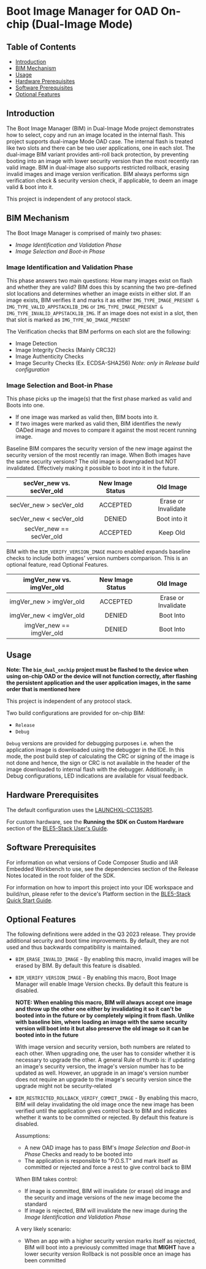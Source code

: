 # Boot Image Manager for OAD On-chip (Dual-Image Mode)

## Table of Contents

* [Introduction](#Introduction)
* [BIM Mechanism](#BIMMechanism)
* [Usage](#Usage)
* [Hardware Prerequisites](#HardwarePrerequisites)
* [Software Prerequisites](#SoftwarePrerequisites)
* [Optional Features](#OptionalFeatures)

## <a name="Introduction"></a>Introduction

The Boot Image Manager (BIM) in Dual-Image Mode project demonstrates how to select, copy and run an
image located in the internal flash. This project supports dual-image Mode OAD case.
The internal flash is treated like two slots and there can be two user applications,
one in each slot. The dual-image BIM variant provides anti-roll back protection, by
preventing booting into an image with lower security version than the most recently ran valid
image. BIM in dual-image also supports restricted rollback, erasing invalid images and image version
verification. BIM always performs sign verification check & security version check, if applicable,
to deem an image valid & boot into it.

This project is independent of any protocol stack.

## <a name="BIMMechanism"></a>BIM Mechanism

The Boot Image Manager is comprised of mainly two phases:

* *Image Identification and Validation Phase*
* *Image Selection and Boot-in Phase*

### <a name="IDVP"></a>Image Identification and Validation Phase

This phase answers two main questions: How many images exist on flash and whether they are valid? BIM does this by scanning the two pre-defined slot locations and determines whether an image exists in either slot. If an image exists, BIM verifies it and marks it as either `IMG_TYPE_IMAGE_PRESENT & IMG_TYPE_VALID_APPSTACKLIB_IMG` or `IMG_TYPE_IMAGE_PRESENT & IMG_TYPE_INVALID_APPSTACKLIB_IMG`. If an image does not exist in a slot, then that slot is marked as `IMG_TYPE_NO_IMAGE_PRESENT`

The Verification checks that BIM performs on each slot are the following:

* Image Detection
* Image Integrity Checks (Mainly CRC32)
* Image Authenticity Checks
* Image Security Checks (Ex. ECDSA-SHA256) *Note: only in Release build configuration*

### <a name="ISBP"></a>Image Selection and Boot-in Phase

This phase picks up the image(s) that the first phase marked as valid and Boots into one.

* If one image was marked as valid then, BIM boots into it.
* If two images were marked as valid then, BIM identifies the newly OADed image and moves to compare it against the most recent running image.

Baseline BIM compares the security version of the new image against the security version of the most recently ran image. When Both images have the same security versions? The old image is downgraded but NOT invalidated. Effectively making it possible to boot into it in the future.

| secVer_new vs. secVer_old |   New Image Status    | Old Image             |
|    :---:                  |       :---:           |   :--:                |
| secVer_new > secVer_old   |       ACCEPTED        |   Erase or Invalidate |
| secVer_new < secVer_old   |        DENIED         |  Boot into it         |
| secVer_new == secVer_old  |       ACCEPTED        | Keep Old              |

BIM with the `BIM_VERIFY_VERSION_IMAGE` macro enabled expands baseline checks to include both images' version numbers comparison. This is an optional feature, read Optional Features.

| imgVer_new vs. imgVer_old |   New Image Status    |  Old Image            |
|    :---:                  |     :---:             |    :--:               |
| imgVer_new > imgVer_old   | ACCEPTED              |  Erase or Invalidate  |
| imgVer_new < imgVer_old   | DENIED                |   Boot Into           |
| imgVer_new == imgVer_old  | DENIED                |   Boot Into           |

## <a name="Usage"></a>Usage

**Note: The ``bim_dual_onchip`` project must be flashed to the device when
using on-chip OAD or the device will not function correctly, after flashing the
persistent application and the user application images, in the same order that is
mentioned here**

This project is independent of any protocol stack.

Two build configurations are provided for on-chip BIM:

* `Release`
* `Debug`

`Debug` versions are provided for debugging purposes i.e. when the application image is
downloaded using the debugger in the IDE. In this mode, the post build step of calculating the CRC
or signing of the image is not done and hence, the sign or CRC is not available in the header
of the image downloaded to internal flash with the debugger.
Additionally, in Debug configurations, LED indications are available
for visual feedback.

## <a name="HardwarePrerequisites"></a>Hardware Prerequisites

The default configuration uses the
[LAUNCHXL-CC1352R1](http://www.ti.com/tool/launchxl-cc1352r1).

For custom hardware, see the **Running the SDK on Custom Hardware** section of
the [BLE5-Stack User's
Guide](../../../../../docs/ble5stack/ble_user_guide/ble5stack-users-guide.html).

## <a name="SoftwarePrerequisites"></a>Software Prerequisites

For information on what versions of Code Composer Studio and IAR Embedded
Workbench to use, see the dependencies section of the Release Notes located
in the root folder of the SDK.

For information on how to import this project into your IDE workspace and
build/run, please refer to the device's Platform section in the [BLE5-Stack
Quick Start
Guide](../../../../../docs/simplelink_mcu_sdk/html/quickstart-guide/ble5-quick-start.html).

## <a name="OptionalFeatures"></a>Optional Features

The following definitions were added in the Q3 2023 release. They provide
additional security and boot time improvements. By default, they are not used
and thus backwards compatibility is maintained.

* `BIM_ERASE_INVALID_IMAGE` - By enabling this macro, invalid images will be erased by BIM. By default this feature is disabled.


* `BIM_VERIFY_VERSION_IMAGE` - By enabling this macro, Boot Image Manager will enable Image Version checks. By default this feature is disabled.

    **NOTE: When enabling this macro, BIM will always accept one image and throw up the other one either by invalidating it so it can't be booted into in the future or by completely wiping it from flash. Unlike with baseline bim, where loading an image with the same security version will boot into it but also preserve the old image so it can be booted into in the future**

    With image version and security version, both numbers are related to each other. When upgrading one, the user has to consider whether it is necessary to upgrade the other. A general Rule of thumb is: if updating an image's security version, the image's version number has to be updated as well. However, an upgrade in an image's version number does not require an upgrade to the image's security version since the upgrade might not be security-related


* `BIM_RESTRICTED_ROLLBACK_VERIFY_COMMIT_IMAGE` - By enabling this macro, BIM will delay invalidating the old image once the new image has been verified until the application gives control back to BIM and indicates whether it wants to be committed or rejected. By default this feature is disabled.

    Assumptions:
    * A new OAD image has to pass BIM's *Image Selection and Boot-in Phase* Checks and ready to be booted into
    * The application is responsible to "P.O.S.T" and mark itself as committed or rejected and force a rest to give control back to BIM

    When BIM takes control:
    * If image is committed, BIM will invalidate (or erase) old image and the security and image versions of the new image become the standard
    * If image is rejected, BIM will invalidate the new image during the *Image Identification and Validation Phase*

    A very likely scenario:
    * When an app with a higher security version marks itself as rejected, BIM will boot into a previously committed image that **MIGHT** have a lower security version
    Rollback is not possible once an image has been committed
